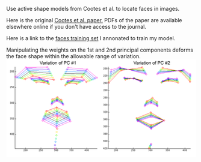 Use active shape models from Cootes et al. to locate faces in images.

Here is the original [Cootes et al. paper.](http://www.sciencedirect.com/science/article/pii/S1077314285710041) PDFs of the paper are available elsewhere online if you don't have access to the journal.

Here is a link to the [faces training set](http://robotics.csie.ncku.edu.tw/Databases/FaceDetect_PoseEstimate.htm#Our_Database_) I annonated to train my model.

Manipulating the weights on the 1st and 2nd principal components deforms the face shape within the allowable range of variation.
![Variation of the 1st and 2nd face principal components](/Media/Faces_PC_Variations.png)
